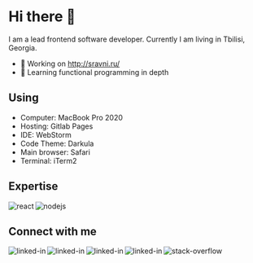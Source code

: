 # Hi there 👋

I am a lead frontend software developer. Currently I am living in Tbilisi, Georgia.

- 🔭 Working on http://sravni.ru/
- 🌱 Learning functional programming in depth

## Using

- Computer: MacBook Pro 2020
- Hosting: Gitlab Pages
- IDE: WebStorm
- Code Theme: Darkula
- Main browser: Safari
- Terminal: iTerm2

## Expertise

<img align="left" alt="react" src="https://img.shields.io/badge/react%20-%2320232a.svg?&style=for-the-badge&logo=react&logoColor=%2361DAFB" />

<img align="left" alt="nodejs" src="https://img.shields.io/badge/node.js%20-%2343853D.svg?&style=for-the-badge&logo=node.js&logoColor=white" />
<br />

## Connect with me

[<img align="left" alt="linked-in" src="https://img.shields.io/badge/linkedin-%230077B5.svg?&style=for-the-badge&logo=linkedin&logoColor=white" />](https://www.linkedin.com/in/евгений-гужихин-274021155/)

[<img align="left" alt="linked-in" src="https://img.shields.io/badge/headhunter-%23ff0000.svg?&style=for-the-badge&logoColor=white" />](https://spb.hh.ru/applicant/resumes/view?resume=2a05d008ff045a3b770039ed1f7a6b454e4956)

[<img align="left" alt="linked-in" src="https://img.shields.io/badge/telegram-%230077B5.svg?&style=for-the-badge&logo=telegram&logoColor=white" />](https://t.me/gpont97)

[<img align="left" alt="linked-in" src="https://img.shields.io/badge/instagram-%23E1306C.svg?&style=for-the-badge&logo=instagram&logoColor=white" />](https://www.instagram.com/gpont31/)

[<img align="left" alt="stack-overflow" src="https://img.shields.io/badge/stack%20overflow-FE7A16?logo=stack-overflow&logoColor=white&style=for-the-badge" />](https://stackoverflow.com/users/4446359/)
